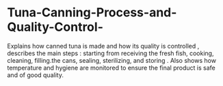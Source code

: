 # Tuna-Canning-Process-and-Quality-Control-
Explains how canned tuna is made and how its quality is controlled , describes the main steps : starting from receiving the fresh fish, cooking, cleaning, filling.the cans, sealing, sterilizing, and storing . Also shows how temperature and hygiene are monitored to ensure the final product is safe and of good quality.
